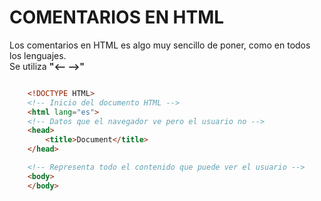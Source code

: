 # COMENTARIOS EN HTML

Los comentarios en HTML es algo muy sencillo de poner, como en todos los lenguajes.   
Se utiliza **"<-- -->"**
```html

    <!DOCTYPE HTML>
    <!-- Inicio del documento HTML -->
    <html lang="es">
    <!-- Datos que el navegador ve pero el usuario no -->
    <head>
        <title>Document</title>
    </head>

    <!-- Representa todo el contenido que puede ver el usuario -->
    <body>
    </body>
```
